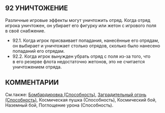 92 УНИЧТОЖЕНИЕ
---

Различные игровые эффекты могут уничтожить отряд. Когда отряд игрока уничтожен, он убирает его фигурку или жетон с игрового поля в своё снабжение.
* 92.1. Когда игрок присваивает попадания, нанесённые его отрядам, он выбирает и уничтожает столько отрядов, сколько было нанесено попаданий его отрядам.
* 92.2. Когда игрок вынужден убрать отряд с поля из-за того, что в его резерве флота недостаточно жетонов, это не считается уничтожением отряда.

КОММЕНТАРИИ
---

См.также: [Бомбардировка (Способность)](bombardment_abil.md), [Заградительный огонь (Способность)](anti-fighter_barrage_abil.md), Космическая пушка (Способность), Космический бой, Наземный бой, Поглощение урона (Способность).
